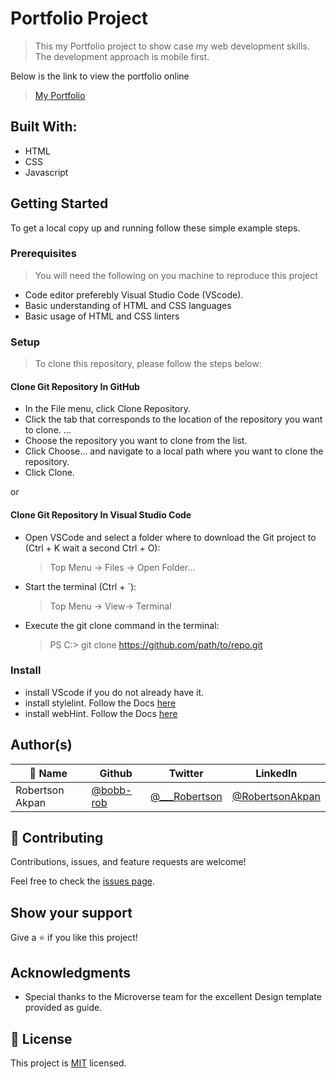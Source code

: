 # Portfolio Project

> This my Portfolio project to show case my web development skills. The development approach is mobile first.

Below is the link to view the portfolio online

> [My Portfolio](https://bobb-rob.github.io/portfolio-project-1/)

## Built With:

- HTML
- CSS
- Javascript

## Getting Started

To get a local copy up and running follow these simple example steps.

### Prerequisites

> You will need the following on you machine to reproduce this project

- Code editor preferebly Visual Studio Code (VScode).
- Basic understanding of HTML and CSS languages
- Basic usage of HTML and CSS linters

### Setup

> To clone this repository, please follow the steps below:

#### **Clone Git Repository In GitHub**

- In the File menu, click Clone Repository.
- Click the tab that corresponds to the location of the repository you want to clone. ...
- Choose the repository you want to clone from the list.
- Click Choose... and navigate to a local path where you want to clone the repository.
- Click Clone.

or

#### **Clone Git Repository In Visual Studio Code**

- Open VSCode and select a folder where to download the Git project to (Ctrl + K wait a second Ctrl + O):

  > Top Menu -> Files -> Open Folder...

- Start the terminal (Ctrl + `):

  > Top Menu -> View-> Terminal

- Execute the git clone command in the terminal:
  > PS C:\> git clone https://github.com/path/to/repo.git

### Install

- install VScode if you do not already have it.
- install stylelint. Follow the Docs [here](https://stylelint.io/user-guide/get-started)
- install webHint. Follow the Docs [here](https://webhint.io/docs/user-guide/#install-webhint)

## Author(s)

| 👤 Name | Github | Twitter | LinkedIn |
|------|--------|---------|----------|
|Robertson Akpan|[@bobb-rob](https://github.com/bobb-rob)|[@___Robertson](https://twitter.com/___Robertson)|[@RobertsonAkpan](https://www.linkedin.com/in/robertsonakpan/)|


## 🤝 Contributing

Contributions, issues, and feature requests are welcome!

Feel free to check the [issues page](../../issues/).

## Show your support

Give a ⭐️ if you like this project!

## Acknowledgments

- Special thanks to the Microverse team for the excellent Design template provided as guide.

## 📝 License

This project is [MIT](./MIT.md) licensed.
